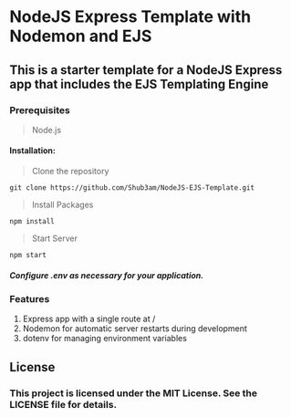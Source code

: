 # NodeJS Express Template with Nodemon and EJS
## This is a starter template for a NodeJS Express app that includes the EJS Templating Engine

### Prerequisites
> Node.js

#### Installation:


> Clone the repository

``` git clone https://github.com/Shub3am/NodeJS-EJS-Template.git ```


> Install Packages

``` npm install ```


> Start Server

``` npm start ```

##### Configure .env as necessary for your application.


### Features
1. Express app with a single route at /
2. Nodemon for automatic server restarts during development
3. dotenv for managing environment variables

## License
### This project is licensed under the MIT License. See the LICENSE file for details.
